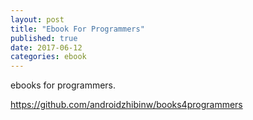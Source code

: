 ```yaml
---
layout: post 
title: "Ebook For Programmers"
published: true
date: 2017-06-12
categories: ebook
---
```


ebooks for programmers.

https://github.com/androidzhibinw/books4programmers 
